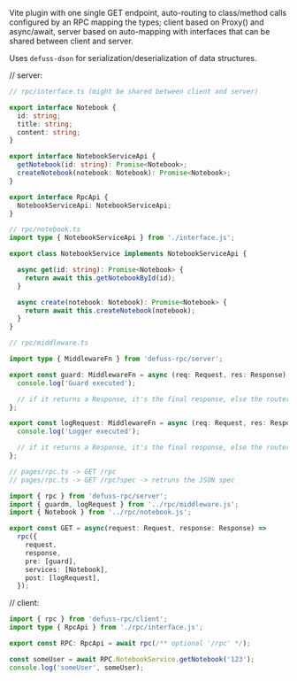 Vite plugin with one single GET endpoint, auto-routing to class/method calls configured by an RPC mapping the types; client based on Proxy() and async/await, server based on auto-mapping with
interfaces that can be shared between client and server.

Uses `defuss-dson` for serialization/deserialization of data structures.

// server:
```ts
// rpc/interface.ts (might be shared between client and server)

export interface Notebook {
  id: string;
  title: string;
  content: string;
}

export interface NotebookServiceApi {
  getNotebook(id: string): Promise<Notebook>;
  createNotebook(notebook: Notebook): Promise<Notebook>;
} 

export interface RpcApi {
  NotebookServiceApi: NotebookServiceApi;
}

// rpc/notebook.ts
import type { NotebookServiceApi } from './interface.js';

export class NotebookService implements NotebookServiceApi {

  async get(id: string): Promise<Notebook> {
    return await this.getNotebookById(id);
  }

  async create(notebook: Notebook): Promise<Notebook> {
    return await this.createNotebook(notebook);
  }
}

// rpc/middleware.ts

import type { MiddlewareFn } from 'defuss-rpc/server';

export const guard: MiddlewareFn = async (req: Request, res: Response) => {
  console.log('Guard executed');

  // if it returns a Response, it's the final response, else the router continues
};

export const logRequest: MiddlewareFn = async (req: Request, res: Response) => {
  console.log('Logger executed');

  // if it returns a Response, it's the final response, else the router continues
};

// pages/rpc.ts -> GET /rpc
// pages/rpc.ts -> GET /rpc?spec -> retruns the JSON spec

import { rpc } from 'defuss-rpc/server';
import { guardm, logRequest } from '../rpc/middleware.js';
import { Notebook } from '../rpc/notebook.js';

export const GET = async(request: Request, response: Response) =>
  rpc({
    request, 
    response, 
    pre: [guard],
    services: [Notebook], 
    post: [logRequest],
  });
```

// client:

```ts
import { rpc } from 'defuss-rpc/client';
import type { RpcApi } from './rpc/interface.js';

export const RPC: RpcApi = await rpc(/** optional '/rpc' */);

const someUser = await RPC.NotebookService.getNotebook('123');
console.log('someUser', someUser);
```
